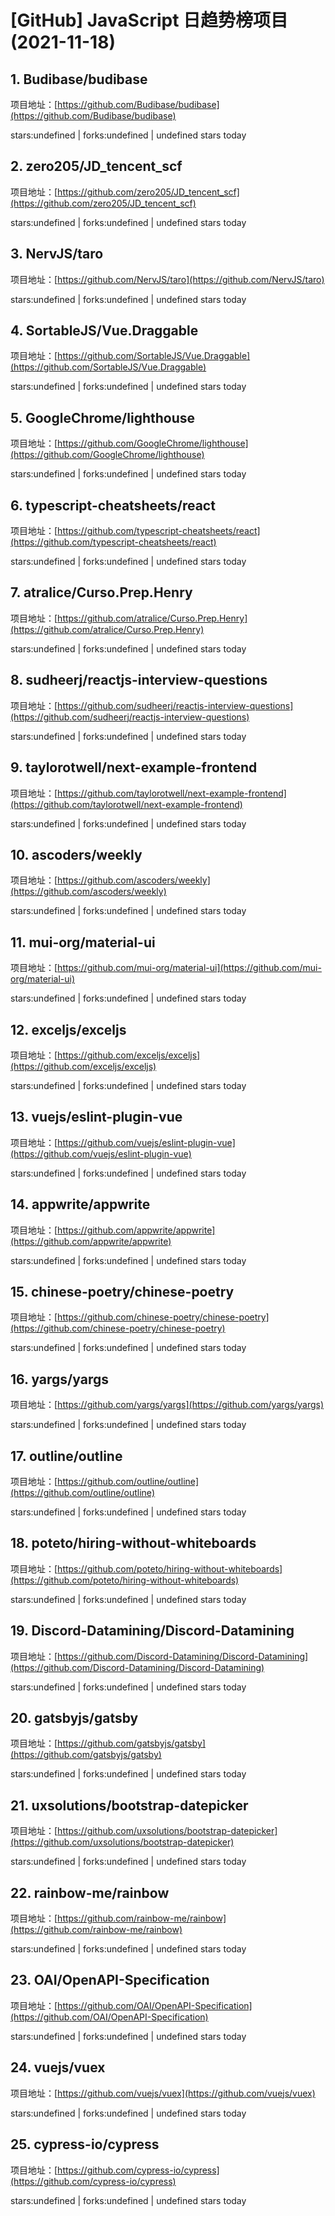 # [GitHub] JavaScript 日趋势榜项目(2021-11-18)

## 1. Budibase/budibase 

项目地址：[https://github.com/Budibase/budibase](https://github.com/Budibase/budibase)

stars:undefined | forks:undefined | undefined stars today 



## 2. zero205/JD_tencent_scf 

项目地址：[https://github.com/zero205/JD_tencent_scf](https://github.com/zero205/JD_tencent_scf)

stars:undefined | forks:undefined | undefined stars today 



## 3. NervJS/taro 

项目地址：[https://github.com/NervJS/taro](https://github.com/NervJS/taro)

stars:undefined | forks:undefined | undefined stars today 



## 4. SortableJS/Vue.Draggable 

项目地址：[https://github.com/SortableJS/Vue.Draggable](https://github.com/SortableJS/Vue.Draggable)

stars:undefined | forks:undefined | undefined stars today 



## 5. GoogleChrome/lighthouse 

项目地址：[https://github.com/GoogleChrome/lighthouse](https://github.com/GoogleChrome/lighthouse)

stars:undefined | forks:undefined | undefined stars today 



## 6. typescript-cheatsheets/react 

项目地址：[https://github.com/typescript-cheatsheets/react](https://github.com/typescript-cheatsheets/react)

stars:undefined | forks:undefined | undefined stars today 



## 7. atralice/Curso.Prep.Henry 

项目地址：[https://github.com/atralice/Curso.Prep.Henry](https://github.com/atralice/Curso.Prep.Henry)

stars:undefined | forks:undefined | undefined stars today 



## 8. sudheerj/reactjs-interview-questions 

项目地址：[https://github.com/sudheerj/reactjs-interview-questions](https://github.com/sudheerj/reactjs-interview-questions)

stars:undefined | forks:undefined | undefined stars today 



## 9. taylorotwell/next-example-frontend 

项目地址：[https://github.com/taylorotwell/next-example-frontend](https://github.com/taylorotwell/next-example-frontend)

stars:undefined | forks:undefined | undefined stars today 



## 10. ascoders/weekly 

项目地址：[https://github.com/ascoders/weekly](https://github.com/ascoders/weekly)

stars:undefined | forks:undefined | undefined stars today 



## 11. mui-org/material-ui 

项目地址：[https://github.com/mui-org/material-ui](https://github.com/mui-org/material-ui)

stars:undefined | forks:undefined | undefined stars today 



## 12. exceljs/exceljs 

项目地址：[https://github.com/exceljs/exceljs](https://github.com/exceljs/exceljs)

stars:undefined | forks:undefined | undefined stars today 



## 13. vuejs/eslint-plugin-vue 

项目地址：[https://github.com/vuejs/eslint-plugin-vue](https://github.com/vuejs/eslint-plugin-vue)

stars:undefined | forks:undefined | undefined stars today 



## 14. appwrite/appwrite 

项目地址：[https://github.com/appwrite/appwrite](https://github.com/appwrite/appwrite)

stars:undefined | forks:undefined | undefined stars today 



## 15. chinese-poetry/chinese-poetry 

项目地址：[https://github.com/chinese-poetry/chinese-poetry](https://github.com/chinese-poetry/chinese-poetry)

stars:undefined | forks:undefined | undefined stars today 



## 16. yargs/yargs 

项目地址：[https://github.com/yargs/yargs](https://github.com/yargs/yargs)

stars:undefined | forks:undefined | undefined stars today 



## 17. outline/outline 

项目地址：[https://github.com/outline/outline](https://github.com/outline/outline)

stars:undefined | forks:undefined | undefined stars today 



## 18. poteto/hiring-without-whiteboards 

项目地址：[https://github.com/poteto/hiring-without-whiteboards](https://github.com/poteto/hiring-without-whiteboards)

stars:undefined | forks:undefined | undefined stars today 



## 19. Discord-Datamining/Discord-Datamining 

项目地址：[https://github.com/Discord-Datamining/Discord-Datamining](https://github.com/Discord-Datamining/Discord-Datamining)

stars:undefined | forks:undefined | undefined stars today 



## 20. gatsbyjs/gatsby 

项目地址：[https://github.com/gatsbyjs/gatsby](https://github.com/gatsbyjs/gatsby)

stars:undefined | forks:undefined | undefined stars today 



## 21. uxsolutions/bootstrap-datepicker 

项目地址：[https://github.com/uxsolutions/bootstrap-datepicker](https://github.com/uxsolutions/bootstrap-datepicker)

stars:undefined | forks:undefined | undefined stars today 



## 22. rainbow-me/rainbow 

项目地址：[https://github.com/rainbow-me/rainbow](https://github.com/rainbow-me/rainbow)

stars:undefined | forks:undefined | undefined stars today 



## 23. OAI/OpenAPI-Specification 

项目地址：[https://github.com/OAI/OpenAPI-Specification](https://github.com/OAI/OpenAPI-Specification)

stars:undefined | forks:undefined | undefined stars today 



## 24. vuejs/vuex 

项目地址：[https://github.com/vuejs/vuex](https://github.com/vuejs/vuex)

stars:undefined | forks:undefined | undefined stars today 



## 25. cypress-io/cypress 

项目地址：[https://github.com/cypress-io/cypress](https://github.com/cypress-io/cypress)

stars:undefined | forks:undefined | undefined stars today 



